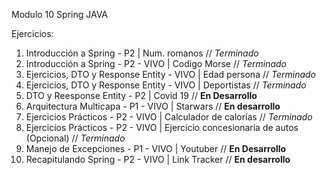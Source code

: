 Modulo 10 Spring JAVA

Ejercicios:

1. Introducción a Spring - P2 | Num. romanos // _Terminado_
2. Introducción a Spring - P2 - VIVO | Codigo Morse // _Terminado_
3. Ejercicios, DTO y Response Entity - VIVO | Edad persona // _Terminado_
4. Ejercicios, DTO y Response Entity - VIVO | Deportistas // _Terminado_
5. DTO y Reesponse Entity - P2 | Covid 19 // **En Desarrollo**
6. Arquitectura Multicapa - P1 - VIVO | Starwars // **En desarrollo**
7. Ejercicios Prácticos - P2 - VIVO | Calculador de calorías // _Terminado_
8. Ejercicios Prácticos - P2 - VIVO | Ejercicio concesionaria de autos (Opcional) // _Terminado_
9. Manejo de Excepciones - P1 - VIVO | Youtuber // **En Desarrollo**
10. Recapitulando Spring - P2 - VIVO | Link Tracker // **En desarrollo**
